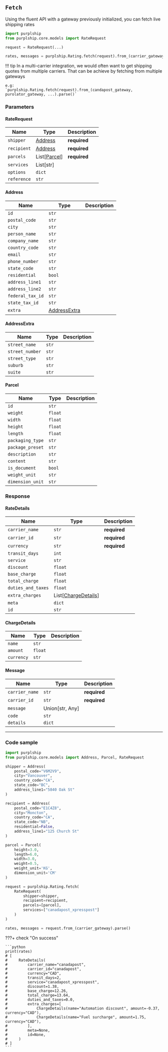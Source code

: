 ## `Fetch`

Using the fluent API with a gateway previously initialized, you can fetch live shipping rates


```python
import purplship
from purplship.core.models import RateRequest

request = RateRequest(...)

rates, messages = purplship.Rating.fetch(request).from_(carrier_gateway).parse()
```

!!! tip
    In a multi-carrier integration, we would often want to get shipping quotes from multiple carriers.
    That can be achieve by fetching from multiple gateways
    
    e.g:
    `purplship.Rating.fetch(request).from_(candapost_gateway, purolator_gateway, ...).parse()`

### Parameters


#### RateRequest

| Name | Type | Description 
| --- | --- | --- |
| `shipper` | [Address](#address) | **required**
| `recipient` | [Address](#address) | **required**
| `parcels` | List[[Parcel](#parcel)] | **required**
| `services` | List[str] | 
| `options` | `dict` | 
| `reference` | `str` | 

#### Address

| Name | Type | Description 
| --- | --- | --- |
| `id` | `str` | 
| `postal_code` | `str` | 
| `city` | `str` | 
| `person_name` | `str` | 
| `company_name` | `str` | 
| `country_code` | `str` | 
| `email` | `str` | 
| `phone_number` | `str` | 
| `state_code` | `str` | 
| `residential` | `bool` | 
| `address_line1` | `str` | 
| `address_line2` | `str` | 
| `federal_tax_id` | `str` | 
| `state_tax_id` | `str` | 
| `extra` | [AddressExtra](#addressextra) | 


#### AddressExtra

| Name | Type | Description 
| --- | --- | --- |
| `street_name` | `str` | 
| `street_number` | `str` | 
| `street_type` | `str` | 
| `suburb` | `str` | 
| `suite` | `str` | 


#### Parcel

| Name | Type | Description 
| --- | --- | --- |
| `id` | `str` | 
| `weight` | `float` | 
| `width` | `float` | 
| `height` | `float` | 
| `length` | `float` | 
| `packaging_type` | `str` | 
| `package_preset` | `str` | 
| `description` | `str` | 
| `content` | `str` | 
| `is_document` | `bool` | 
| `weight_unit` | `str` | 
| `dimension_unit` | `str` | 



### Response


#### RateDetails

| Name | Type | Description 
| --- | --- | --- |
| `carrier_name` | `str` | **required**
| `carrier_id` | `str` | **required**
| `currency` | `str` | **required**
| `transit_days` | `int` | 
| `service` | `str` | 
| `discount` | `float` | 
| `base_charge` | `float` | 
| `total_charge` | `float` | 
| `duties_and_taxes` | `float` | 
| `extra_charges` | List[[ChargeDetails](#chargedetails)] | 
| `meta` | `dict` | 
| `id` | `str` | 


#### ChargeDetails

| Name | Type | Description 
| --- | --- | --- |
| `name` | `str` | 
| `amount` | `float` | 
| `currency` | `str` | 


#### Message

| Name | Type | Description 
| --- | --- | --- |
| `carrier_name` | `str` | **required**
| `carrier_id` | `str` | **required**
| `message` | Union[str, Any] | 
| `code` | `str` | 
| `details` | `dict` | 


---


### Code sample

```python
import purplship
from purplship.core.models import Address, Parcel, RateRequest

shipper = Address(
    postal_code="V6M2V9",
    city="Vancouver",
    country_code="CA",
    state_code="BC",
    address_line1="5840 Oak St"
)

recipient = Address(
    postal_code="E1C4Z8",
    city="Moncton",
    country_code="CA",
    state_code="NB",
    residential=False,
    address_line1="125 Church St"
)

parcel = Parcel(
    height=3.0,
    length=6.0,
    width=3.0,
    weight=0.5,
    weight_unit='KG',
    dimension_unit='CM'
)

request = purplship.Rating.fetch(
    RateRequest(
        shipper=shipper,
        recipient=recipient,
        parcels=[parcel],
        services=["canadapost_xpresspost"]
    )
)

rates, messages = request.from_(carrier_gateway).parse()
```

???+ check "On success"

    ```python
    print(rates)
    # [
    #     RateDetails(
    #         carrier_name="canadapost",
    #         carrier_id="canadapost",
    #         currency="CAD",
    #         transit_days=2,
    #         service="canadapost_xpresspost",
    #         discount=1.38,
    #         base_charge=12.26,
    #         total_charge=13.64,
    #         duties_and_taxes=0.0,
    #         extra_charges=[
    #             ChargeDetails(name="Automation discount", amount=-0.37, currency="CAD"),
    #             ChargeDetails(name="Fuel surcharge", amount=1.75, currency="CAD"),
    #         ],
    #         meta=None,
    #         id=None,
    #     )
    # ]
    ```


